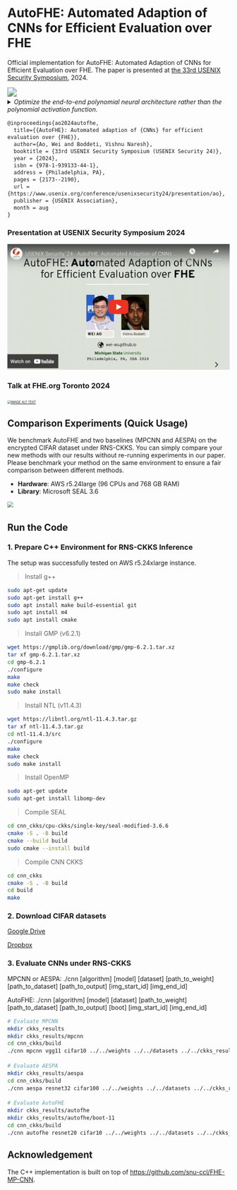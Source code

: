 # AutoFHE: Automated Adaption of CNNs for Efficient Evaluation over FHE

Official implementation for AutoFHE: Automated Adaption of CNNs for Efficient Evaluation over FHE. The paper is presented at [the 33rd USENIX Security Symposium](https://www.usenix.org/conference/usenixsecurity24/presentation/ao), 2024.

<img src="assets/AutoFHE.png" style="zoom:130%;" />

<details>
<summary><i>Optimize the end-to-end polynomial neural architecture rather than the polynomial activation function.</i></summary> 
Secure inference of deep convolutional neural networks (CNNs) under RNS-CKKS involves polynomial approximation of unsupported non-linear activation functions. However, existing approaches have three main limitations: 1) <i>Inflexibility</i>: The polynomial approximation and associated homomorphic evaluation architecture are customized manually for each CNN architecture and do not generalize to other networks. 2) <i>Suboptimal Approximation</i>: Each activation function is approximated instead of the function represented by the CNN. 3) <i>Restricted Design</i>: Either high-degree or low-degree polynomial approximations are used. The former retains high accuracy but slows down inference due to bootstrapping operations, while the latter accelerates ciphertext inference but compromises accuracy. To address these limitations, we present AutoFHE, which automatically adapts standard CNNs for secure inference under RNS-CKKS. The key idea is to adopt layerwise mixed-degree polynomial activation functions, which are optimized jointly with the homomorphic evaluation architecture in terms of the placement of bootstrapping operations. The problem is modeled within a multi-objective optimization framework to maximize accuracy and minimize the number of bootstrapping operations. AutoFHE can be applied flexibly on any CNN architecture, and it provides diverse solutions that span the trade-off between accuracy and latency. Experimental evaluation over RNS-CKKS encrypted CIFAR datasets shows that AutoFHE accelerates secure inference by $1.32\times$ to $1.8\times$ compared to methods employing high-degree polynomials. It also improves accuracy by up to 2.56% compared to methods using low-degree polynomials. Lastly, AutoFHE accelerates inference and improves accuracy by $103\times$ and 3.46%, respectively, compared to CNNs under TFHE.
</details>

```angular2html
@inproceedings{ao2024autofhe,
  title={{AutoFHE}: Automated adaption of {CNNs} for efficient evaluation over {FHE}},
  author={Ao, Wei and Boddeti, Vishnu Naresh},
  booktitle = {33rd USENIX Security Symposium (USENIX Security 24)},
  year = {2024},
  isbn = {978-1-939133-44-1},
  address = {Philadelphia, PA}, 
  pages = {2173--2190},
  url = {https://www.usenix.org/conference/usenixsecurity24/presentation/ao},
  publisher = {USENIX Association},
  month = aug
}
```
### Presentation at USENIX Security Symposium 2024

[<img src="assets/present_USENIX.png" alt="IMAGE ALT TEXT" style="zoom: 50%;" />](https://youtu.be/LuRnSJ7i3j8?feature=shared "[YouTube] Presentation at USENIX Security Symposium 2024")

### Talk at FHE.org Toronto 2024

[<img src="assets/talk_FHEorg.png" alt="IMAGE ALT TEXT" style="zoom: 50%;" />](https://www.youtube.com/watch?v=5jzfeUlMPyM&list=PLnbmMskCVh1fZy00EZQnFSezctvwYmlRM&index=1 "[YouTube] AutoFHE Talk at FHE.org Toronto 2024")

## Comparison Experiments (Quick Usage)

We benchmark AutoFHE and two baselines (MPCNN and AESPA) on the encrypted CIFAR dataset under RNS-CKKS.  You can simply compare your new methods with our results without re-running experiments in our paper. Please benchmark your method on the same environment to ensure a fair comparison between different methods. 

- **Hardware**: AWS r5.24large (96 CPUs and 768 GB RAM)
- **Library**: Microsoft SEAL 3.6 

<img src="assets/result.png" style="zoom:80%;" />


## Run the Code

### 1. Prepare C++ Environment for RNS-CKKS Inference

The setup was successfully tested on AWS r5.24xlarge instance. 

> Install g++

```bash
sudo apt-get update
sudo apt-get install g++
sudo apt install make build-essential git
sudo apt install m4
sudo apt install cmake
```

> Install GMP (v6.2.1)

```bash
wget https://gmplib.org/download/gmp/gmp-6.2.1.tar.xz
tar xf gmp-6.2.1.tar.xz
cd gmp-6.2.1
./configure
make
make check
sudo make install
```

> Install NTL (v11.4.3)

```bash
wget https://libntl.org/ntl-11.4.3.tar.gz
tar xf ntl-11.4.3.tar.gz
cd ntl-11.4.3/src
./configure
make
make check
sudo make install
```

> Install OpenMP 

```bash
sudo apt-get update
sudo apt-get install libomp-dev
```

> Compile SEAL 

```bash
cd cnn_ckks/cpu-ckks/single-key/seal-modified-3.6.6
cmake -S . -B build
cmake --build build
sudo cmake --install build
```

> Compile CNN CKKS 

```bash
cd cnn_ckks
cmake -S . -B build
cd build
make
```

### 2. Download CIFAR datasets

[Google Drive](https://drive.google.com/drive/folders/1StqETo8HnDAsGa0Zqd5SrTJvCQmdxdWJ?usp=sharing)

[Dropbox](https://www.dropbox.com/scl/fo/fkk8iyawo13lnnjiigyar/AFM1pc-yYb2D7eYV8GTPPc4?rlkey=ypx5dailbgl3ndmc0aryxqv1m&st=1y56ma44&dl=0)

### 3. Evaluate CNNs under RNS-CKKS

MPCNN or AESPA: ./cnn [algorithm] [model] [dataset] [path_to_weight] [path_to_dataset] [path_to_output] [img_start_id] [img_end_id]

AutoFHE: ./cnn [algorithm] [model] [dataset] [path_to_weight] [path_to_dataset] [path_to_output] [boot] [img_start_id] [img_end_id]

```bash
# Evaluate MPCNN 
mkdir ckks_results
mkdir ckks_results/mpcnn
cd cnn_ckks/build
./cnn mpcnn vgg11 cifar10 ../../weights ../../datasets ../../ckks_results/mpcnn 0 96

# Evaluate AESPA 
mkdir ckks_results/aespa
cd cnn_ckks/build
./cnn aespa resnet32 cifar100 ../../weights ../../datasets ../../ckks_results/aespa 0 96

# Evaluate AutoFHE 
mkdir ckks_results/autofhe
mkdir ckks_results/autofhe/boot-11
cd cnn_ckks/build
./cnn autofhe resnet20 cifar10 ../../weights ../../datasets ../../ckks_results/autofhe 11 0 96
```

## Acknowledgement

The C++ implementation is built on top of https://github.com/snu-ccl/FHE-MP-CNN. 
